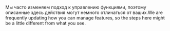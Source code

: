 <span data-ttu-id="948ac-101">Мы часто изменяем подход к управлению функциями, поэтому описанные здесь действия могут немного отличаться от ваших.</span><span class="sxs-lookup"><span data-stu-id="948ac-101">We are frequently updating how you can manage features, so the steps here might be a little different from what you see.</span></span>